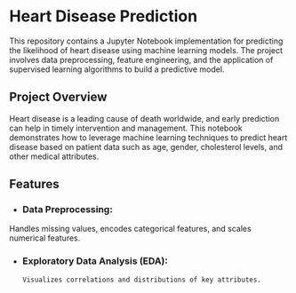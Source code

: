 # Heart Disease Prediction
 This repository contains a Jupyter Notebook implementation for predicting the likelihood of heart disease using machine learning models. The project involves data preprocessing, feature engineering, and the application of supervised learning algorithms to build a predictive model.
 ## Project Overview
  Heart disease is a leading cause of death worldwide, and early prediction can help in timely intervention and management. This notebook demonstrates how to leverage machine learning techniques to predict heart disease based on patient data such as age, gender, cholesterol levels, and other medical attributes.
 ## Features
  * ### Data Preprocessing:
Handles missing values, encodes categorical features, and scales numerical features.
  * ### Exploratory Data Analysis (EDA):
        Visualizes correlations and distributions of key attributes.
